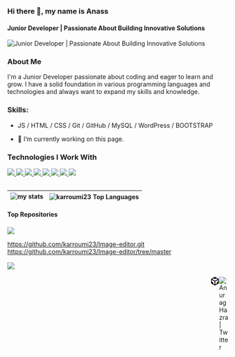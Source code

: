 ### Hi there 👋, my name is Anass
#### Junior Developer | Passionate About Building Innovative Solutions 
![Junior Developer | Passionate About Building Innovative Solutions ](https://media.licdn.com/dms/image/D4E16AQHkjaedl98IBg/profile-displaybackgroundimage-shrink_350_1400/0/1719588500610?e=1725494400&v=beta&t=7oXI37cj5BbepcjAhuUOuidNv0LBujTiI15iT_6QF0w)

### About Me 
 I'm a Junior Developer passionate about coding and eager to learn and grow. I have a solid foundation in various programming languages 
 and technologies and always want to expand my skills and knowledge.

### Skills: 
* JS / HTML / CSS / Git / GitHub / MySQL / WordPress / BOOTSTRAP

- 🔭 I’m currently working on this page. 

### Technologies I Work With


 <a href="https://github.com/harish-sethuraman/readme-components">
<img  src="https://readme-components.vercel.app/api?component=logo&fill=black&logo=html5&svgfill=f06629">
</a> 
<a href="https://github.com/harish-sethuraman/readme-components">
<img  src="https://readme-components.vercel.app/api?component=logo&fill=black&logo=javascript&svgfill=f6df1c">
</a>
<a href="https://github.com/harish-sethuraman/readme-components">
<img  src="https://readme-components.vercel.app/api?component=logo&fill=black&logo=CSS3&svgfill=028dd1">
</a>
<a href="https://github.com/harish-sethuraman/readme-components">
<img  src="https://readme-components.vercel.app/api?component=logo&fill=black&logo=git&svgfill=f34f29">
</a>
<a href="https://github.com/harish-sethuraman/readme-components">
<img  src="https://readme-components.vercel.app/api?component=logo&fill=black&logo=github&svgfill=e8eaea">
</a>
<a href="https://github.com/harish-sethuraman/readme-components">
<img  src="https://readme-components.vercel.app/api?component=logo&fill=black&logo=mysql&svgfill=F29111">
</a>
<a href="https://github.com/harish-sethuraman/readme-components">
<img  src="https://readme-components.vercel.app/api?component=logo&fill=black&logo=wordpress&svgfill=21759b">
</a>
<a href="https://github.com/harish-sethuraman/readme-components">
<img  src="https://readme-components.vercel.app/api?component=logo&fill=black&logo=bootstrap&svgfill=563d7c">
</a>

<br>
<br>


| <img alt="my stats" src="https://github-readme-stats.vercel.app/api?username=karroumi23&show_icons=true&include_all_commits=true&theme=buefy&hide_border=true" /> | <img align="center" src="https://github-readme-stats.vercel.app/api/top-langs/?username=karroumi23&layout=compact&theme=buefy&hide_border=true" alt="karroumi23 Top Languages" /> |
| ------------- | ------------- |





#### Top Repositories


<a href="https://github.com/anuraghazra/Image-editor">
  <img align="center" src="https://github.com/karroumi23/Image-editor.git
" />
</a>



https://github.com/karroumi23/Image-editor.git
https://github.com/karroumi23/Image-editor/tree/master



<a href="https://github.com/anuraghazra/anuraghazra.github.io">
  <img align="center" src="[https://github-readme-stats.vercel.app/api/pin/?username=anuraghazra&repo=anuraghazra.github.io&theme=buefy](https://github.com/karroumi23/Image-editor.git)" />
</a>

<br />
<br />

<a href="https://twitter.com/anuraghazru">
  <img align="right" alt="Anurag Hazra | Twitter" width="21px" src="https://raw.githubusercontent.com/anuraghazra/anuraghazra/master/assets/twitter.svg" />
</a>
<a href="https://codesandbox.io/u/anuraghazra">
  <img align="right" alt="Anurag Hazra | CodeSandbox" width="20px" src="https://raw.githubusercontent.com/anuraghazra/anuraghazra/master/assets/codesandbox.svg" />
</a>



